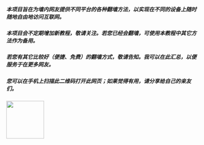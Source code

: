 ##### 本项目旨在为墙内网友提供不同平台的各种翻墙方法，以实现在不同的设备上随时随地自由地访问互联网。
##### 本项目会不定期增加新教程，敬请关注。若您已经会翻墙，可使用本教程中其它方法作为备用。
##### 若您有其它比较好（便捷、免费）的翻墙方式，敬请告知。我可以在此汇总，以便服务于在更多网友。
##### 您可以在手机上扫描此二维码打开此网页；如果觉得有用，请分享给自己的亲友们。 
 <img src="../blob/master/resources/qr.png?raw=true" width="100px"/> 